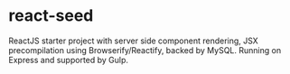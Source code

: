 # react-seed
ReactJS starter project with server side component rendering, JSX precompilation using Browserify/Reactify, backed by MySQL. Running on Express and supported by Gulp.

